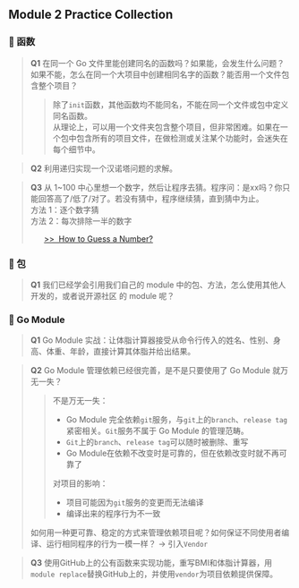 ## Module 2 Practice Collection

### 🔹 函数

> **Q1** 在同一个 Go 文件里能创建同名的函数吗？如果能，会发生什么问题？如果不能，怎么在同一个大项目中创建相同名字的函数？能否用一个文件包含整个项目？
>
>> 除了`init`函数，其他函数均不能同名，不能在同一个文件或包中定义同名函数。  
>> 从理论上，可以用一个文件夹包含整个项目，但非常困难。如果在一个包中包含所有的项目文件，在做检测或关注某个功能时，会迷失在每个细节中。

> **Q2** 利用递归实现一个汉诺塔问题的求解。

> **Q3**  从 1~100 中心里想一个数字，然后让程序去猜。程序问：是xx吗？你只能回答高了/低了/对了。若没有猜中，程序继续猜，直到猜中为止。
> <br>方法 1：逐个数字猜
> <br>方法 2：每次排除一半的数字
>
>      [>>  How to Guess a Number?](https://github.com/AdaSheng07/ready.to.go/blob/53b015ce07ec17420d0ef971174a67fb5df70657/chapter2/010.iteration2/main.go)


### 🔹 包

> **Q1** 我们已经学会引用我们自己的 module 中的包、方法，怎么使用其他人开发的，或者说开源社区
的 module 呢？

### 🔹 Go Module

> **Q1** Go Module 实战：让体脂计算器接受从命令行传入的姓名、性别、身高、体重、年龄，直接计算其体脂并给出结果。

> **Q2** Go Module 管理依赖已经很完善，是不是只要使用了 Go Module 就万无一失？
>> 不是万无一失：
>> - Go Module 完全依赖`git`服务，与`git`上的`branch`、`release tag`紧密相关。`Git`服务不属于 Go Module 的管理范畴。
>> - `Git`上的`branch`、`release tag`可以随时被删除、重写
>> - Go Module在依赖不改变时是可靠的，但在依赖改变时就不再可靠了
>>
>> 对项目的影响：
>> - 项目可能因为`git`服务的变更而无法编译
>> - 编译出来的程序行为不一致
>
> 如何用一种更可靠、稳定的方式来管理依赖项目呢？如何保证不同使用者编译、运行相同程序的行为一模一样？
> -> 引入`Vendor`

> **Q3** 使用GitHub上的公有函数来实现功能，重写BMI和体脂计算器，用`module replace`替换GitHub上的，并使用`vendor`为项目依赖提供保障。